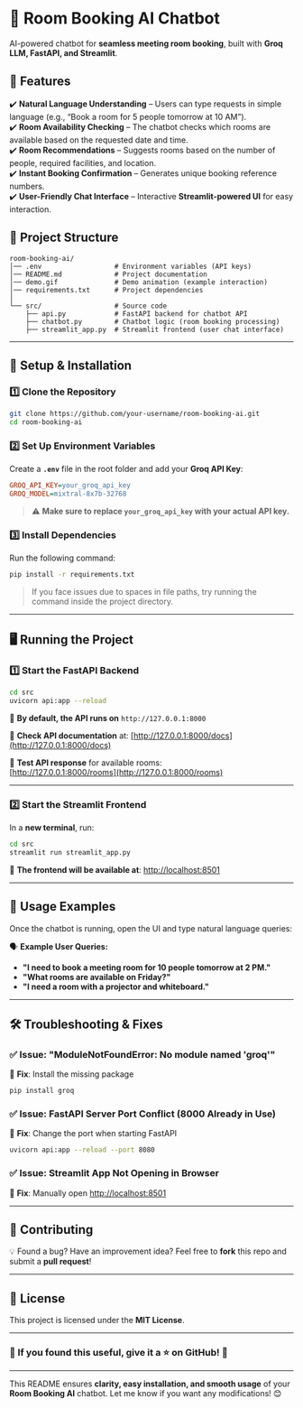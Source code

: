 
# **🏢 Room Booking AI Chatbot**  

AI-powered chatbot for **seamless meeting room booking**, built with **Groq LLM, FastAPI, and Streamlit**.  

## **🚀 Features**  

✔️ **Natural Language Understanding** – Users can type requests in simple language (e.g., “Book a room for 5 people tomorrow at 10 AM”).  
✔️ **Room Availability Checking** – The chatbot checks which rooms are available based on the requested date and time.  
✔️ **Room Recommendations** – Suggests rooms based on the number of people, required facilities, and location.  
✔️ **Instant Booking Confirmation** – Generates unique booking reference numbers.  
✔️ **User-Friendly Chat Interface** – Interactive **Streamlit-powered UI** for easy interaction.  

## **📂 Project Structure**  

```
room-booking-ai/
│── .env                  # Environment variables (API keys)
│── README.md             # Project documentation
│── demo.gif              # Demo animation (example interaction)
│── requirements.txt      # Project dependencies
│
└── src/                  # Source code
    ├── api.py            # FastAPI backend for chatbot API
    ├── chatbot.py        # Chatbot logic (room booking processing)
    ├── streamlit_app.py  # Streamlit frontend (user chat interface)
```

---

## **🔧 Setup & Installation**  

### **1️⃣ Clone the Repository**  
```bash
git clone https://github.com/your-username/room-booking-ai.git
cd room-booking-ai
```

### **2️⃣ Set Up Environment Variables**  
Create a **`.env`** file in the root folder and add your **Groq API Key**:  
```ini
GROQ_API_KEY=your_groq_api_key
GROQ_MODEL=mixtral-8x7b-32768
```
> ⚠️ **Make sure to replace `your_groq_api_key` with your actual API key.**  

### **3️⃣ Install Dependencies**  
Run the following command:  
```bash
pip install -r requirements.txt
```
> If you face issues due to spaces in file paths, try running the command inside the project directory.

---

## **🖥️ Running the Project**  

### **1️⃣ Start the FastAPI Backend**  
```bash
cd src
uvicorn api:app --reload
```
📌 **By default, the API runs on** `http://127.0.0.1:8000`  

🔹 **Check API documentation** at: [http://127.0.0.1:8000/docs](http://127.0.0.1:8000/docs)  

🔹 **Test API response** for available rooms:  
[http://127.0.0.1:8000/rooms](http://127.0.0.1:8000/rooms)  

---

### **2️⃣ Start the Streamlit Frontend**  
In a **new terminal**, run:  
```bash
cd src
streamlit run streamlit_app.py
```
📌 **The frontend will be available at**: [http://localhost:8501](http://localhost:8501)  

---

## **💬 Usage Examples**  

Once the chatbot is running, open the UI and type natural language queries:  

🗣️ **Example User Queries:**  
- **"I need to book a meeting room for 10 people tomorrow at 2 PM."**  
- **"What rooms are available on Friday?"**  
- **"I need a room with a projector and whiteboard."**  

---

## **🛠️ Troubleshooting & Fixes**  

### **✅ Issue: "ModuleNotFoundError: No module named 'groq'"**  
🔹 **Fix**: Install the missing package  
```bash
pip install groq
```

### **✅ Issue: FastAPI Server Port Conflict (8000 Already in Use)**  
🔹 **Fix**: Change the port when starting FastAPI  
```bash
uvicorn api:app --reload --port 8080
```

### **✅ Issue: Streamlit App Not Opening in Browser**  
🔹 **Fix**: Manually open [http://localhost:8501](http://localhost:8501)  

---

## **🤝 Contributing**  

💡 Found a bug? Have an improvement idea? Feel free to **fork** this repo and submit a **pull request**!  

---

## **📜 License**  
This project is licensed under the **MIT License**.  

---

### **🌟 If you found this useful, give it a ⭐ on GitHub!** 🚀  

---

This README ensures **clarity, easy installation, and smooth usage** of your **Room Booking AI** chatbot. Let me know if you want any modifications! 😊
